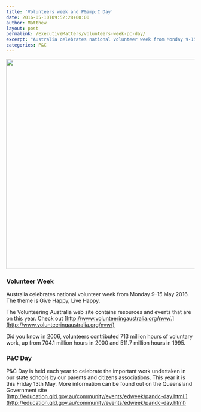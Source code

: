 ```yaml
---
title: 'Volunteers week and P&amp;C Day'
date: 2016-05-10T09:52:28+00:00
author: Matthew
layout: post
permalink: /ExecutiveMatters/volunteers-week-pc-day/
excerpt: "Australia celebrates national volunteer week from Monday 9-15 May 2016. The theme is Give Happy, Live Happy."
categories: P&C
---
```

<img src="https://gallery.mailchimp.com/f98dbef075d2473fcc3a6dd56/images/0e6f2c95-6ac3-4759-bd5c-dda2f3ebf26e.png" alt="" width="563" align="center" />

### Volunteer Week

Australia celebrates national volunteer week from Monday 9-15 May 2016. The theme is Give Happy, Live Happy.
  
The Volunteering Australia web site contains resources and events that are on this year. Check out [http://www.volunteeringaustralia.org/nvw/.](http://www.volunteeringaustralia.org/nvw/)
  
Did you know in 2006, volunteers contributed 713 million hours of voluntary work, up from 704.1 million hours in 2000 and 511.7 million hours in 1995.

### P&C Day

P&C Day is held each year to celebrate the important work undertaken in our state schools by our parents and citizens associations. This year it is this Friday 13th May. More information can be found out on the Queensland Government site [http://education.qld.gov.au/community/events/edweek/pandc-day.html.](http://education.qld.gov.au/community/events/edweek/pandc-day.html)
